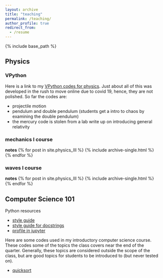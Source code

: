 ```yaml
---
layout: archive
title: "teaching"
permalink: /teaching/
author_profile: true
redirect_from:
  - /resume
---
```


{% include base_path %}

## Physics
### VPython
Here is a link to my [VPython codes for physics](https://www.glowscript.org/#/user/jmcewen314/folder/MyPrograms/). Just about all of this was developed in the rush to move online due to covid 19, hence, they are not polished. So far the codes are:
* projectile motion
* pendulum and double pendulum (students get a intro to chaos by examining the double pendulum)
* the mercury code is stolen from a lab write up on introducing general relativity

### mechanics I course
**notes**
{% for post in site.physics_III %}
    {% include archive-single.html %}
{% endfor %}


### waves I course
**notes**
{% for post in site.physics_III %}
    {% include archive-single.html %}
{% endfor %}


## Computer Science 101
Python resources
* [style guide](https://www.python.org/dev/peps/pep-0008/)
* [style guide for docstrings](https://sphinxcontrib-napoleon.readthedocs.io/en/latest/example_google.html)
* [profile in jupyter](https://jakevdp.github.io/PythonDataScienceHandbook/01.07-timing-and-profiling.html)


Here are some codes used in my introductory computer science course. These codes some of the topics the class covers near the end of the quarter. Generally, these topics are considered outside the scope of the class, but are good topics for students to be introduced to (but never tested on).

* [quicksort](https://github.com/JoeMcEwen/intro-computer-science-/blob/master/quicksort.ipynb)
